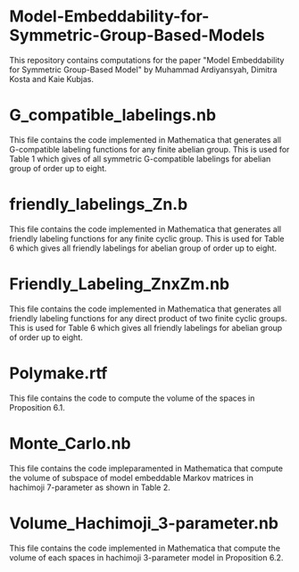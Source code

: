 # Model-Embeddability-for-Symmetric-Group-Based-Models
This repository contains computations for the paper "Model Embeddability for Symmetric Group-Based Model" by Muhammad Ardiyansyah, Dimitra Kosta and Kaie Kubjas.
# G_compatible_labelings.nb
This file contains the code implemented in Mathematica that generates all G-compatible labeling functions for any finite abelian group. This is used for Table 1 which gives of all symmetric G-compatible labelings for abelian group of order up to eight.
# friendly_labelings_Zn.b
This file contains the code implemented in Mathematica that  generates all friendly labeling functions for any finite cyclic group. This is used for Table 6 which gives all friendly labelings for abelian group of order up to eight.
# Friendly_Labeling_ZnxZm.nb
This file contains the code implemented in Mathematica that  generates all friendly labeling functions for any direct product of two finite cyclic groups. This is used for Table 6 which gives all friendly labelings for abelian group of order up to eight.
# Polymake.rtf
This file contains the code to compute the volume of the spaces in Proposition 6.1.
# Monte_Carlo.nb
This file contains the code impleparamented in Mathematica that compute the volume of subspace of model embeddable Markov matrices in hachimoji 7-parameter as shown in Table 2.
# Volume_Hachimoji_3-parameter.nb
This file contains the code implemented in Mathematica that compute the volume of each spaces in hachimoji 3-parameter model in Proposition 6.2. 

